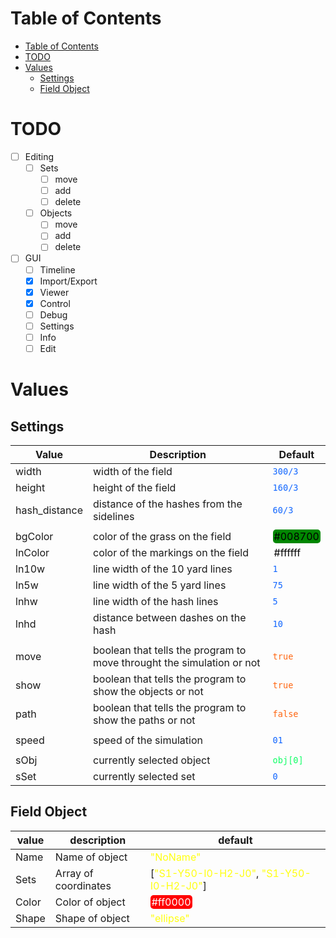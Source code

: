 <style>
bg {
background-color: #008700;
color: #000000;
border-radius: 5px;
padding: 1px 2px 1px 2px;
}
ln {
background-color: #ffffff;
color: #000000;
border-radius: 5px;
padding: 1px 2px 1px 2px;
}
objCol {
background-color: #ff0000;
color: #ffffff;
border-radius: 5px;
padding: 1px 2px 1px 2px;
}
num {
color: #1166ff;
}
bool {
color: #ff6611;
}
obj{
color: #11ff66;
}
str{
color: #ffff11;
}
</style>

# Table of Contents

- [Table of Contents](#table-of-contents)
- [TODO](#todo)
- [Values](#values)
  - [Settings](#settings)
  - [Field Object](#field-object)

# TODO

- [ ] Editing
  - [ ] Sets
    - [ ] move
    - [ ] add
    - [ ] delete
  - [ ] Objects
    - [ ] move
    - [ ] add
    - [ ] delete
- [ ] GUI
  - [ ] Timeline
  - [x] Import/Export
  - [x] Viewer
  - [x] Control
  - [ ] Debug
  - [ ] Settings
  - [ ] Info
  - [ ] Edit

# Values

## Settings

| Value         | Description                                                           | Default              |
| ------------- | --------------------------------------------------------------------- | -------------------- |
| width         | width of the field                                                    | <num>`300/3`</num>   |
| height        | height of the field                                                   | <num>`160/3`</num>   |
| hash_distance | distance of the hashes from the sidelines                             | <num>`60/3`</num>    |
|               |                                                                       |                      |
| bgColor       | color of the grass on the field                                       | <bg>#008700</bg>     |
| lnColor       | color of the markings on the field                                    | <ln>#ffffff</ln>     |
| ln10w         | line width of the 10 yard lines                                       | <num>`1`</num>       |
| ln5w          | line width of the 5 yard lines                                        | <num>`75`</num>      |
| lnhw          | line width of the hash lines                                          | <num>`5`</num>       |
| lnhd          | distance between dashes on the hash                                   | <num>`10`</num>      |
|               |                                                                       |                      |
| move          | boolean that tells the program to move throught the simulation or not | <bool>`true`</bool>  |
| show          | boolean that tells the program to show the objects or not             | <bool>`true`</bool>  |
| path          | boolean that tells the program to show the paths or not               | <bool>`false`</bool> |
|               |                                                                       |                      |
| speed         | speed of the simulation                                               | <num>`01`</num>      |
|               |                                                                       |                      |
| sObj          | currently selected object                                             | <obj>`obj[0]`</obj>  |
| sSet          | currently selected set                                                | <num>`0`</num>       |

## Field Object

| value | description          | default                                                      |
| ----- | -------------------- | ------------------------------------------------------------ |
| Name  | Name of object       | <str>"NoName"</str>                                          |
| Sets  | Array of coordinates | [<str>"S1-Y50-I0-H2-J0"</str>, <str>"S1-Y50-I0-H2-J0"</str>] |
| Color | Color of object      | <objCol>#ff0000</objCol>                                     |
| Shape | Shape of object      | <str>"ellipse"</str>                                         |